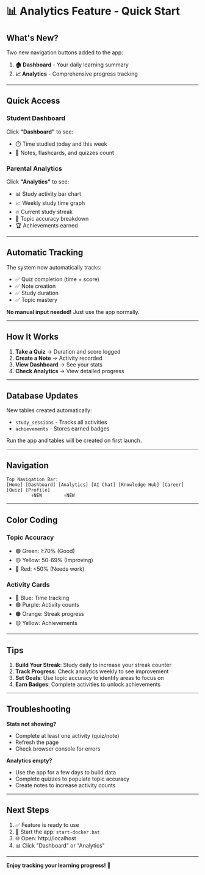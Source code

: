 # 📊 Analytics Feature - Quick Start

## What's New?

Two new navigation buttons added to the app:

1. **🏠 Dashboard** - Your daily learning summary
2. **📈 Analytics** - Comprehensive progress tracking

---

## Quick Access

### Student Dashboard
Click **"Dashboard"** to see:
- ⏱️ Time studied today and this week
- 📝 Notes, flashcards, and quizzes count

### Parental Analytics
Click **"Analytics"** to see:
- 📊 Study activity bar chart
- 📈 Weekly study time graph
- 🔥 Current study streak
- 🎯 Topic accuracy breakdown
- 🏆 Achievements earned

---

## Automatic Tracking

The system now automatically tracks:
- ✅ Quiz completion (time + score)
- ✅ Note creation
- ✅ Study duration
- ✅ Topic mastery

**No manual input needed!** Just use the app normally.

---

## How It Works

1. **Take a Quiz** → Duration and score logged
2. **Create a Note** → Activity recorded
3. **View Dashboard** → See your stats
4. **Check Analytics** → View detailed progress

---

## Database Updates

New tables created automatically:
- `study_sessions` - Tracks all activities
- `achievements` - Stores earned badges

Run the app and tables will be created on first launch.

---

## Navigation

```
Top Navigation Bar:
[Home] [Dashboard] [Analytics] [AI Chat] [Knowledge Hub] [Career] [Quiz] [Profile]
         ↑NEW        ↑NEW
```

---

## Color Coding

### Topic Accuracy
- 🟢 Green: ≥70% (Good)
- 🟡 Yellow: 50-69% (Improving)
- 🔴 Red: <50% (Needs work)

### Activity Cards
- 🔵 Blue: Time tracking
- 🟣 Purple: Activity counts
- 🟠 Orange: Streak progress
- 🟡 Yellow: Achievements

---

## Tips

1. **Build Your Streak**: Study daily to increase your streak counter
2. **Track Progress**: Check analytics weekly to see improvement
3. **Set Goals**: Use topic accuracy to identify areas to focus on
4. **Earn Badges**: Complete activities to unlock achievements

---

## Troubleshooting

**Stats not showing?**
- Complete at least one activity (quiz/note)
- Refresh the page
- Check browser console for errors

**Analytics empty?**
- Use the app for a few days to build data
- Complete quizzes to populate topic accuracy
- Create notes to increase activity counts

---

## Next Steps

1. ✅ Feature is ready to use
2. 🚀 Start the app: `start-docker.bat`
3. 🌐 Open: http://localhost
4. 📊 Click "Dashboard" or "Analytics"

---

**Enjoy tracking your learning progress! 🎉**
